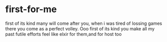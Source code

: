 # first-for-me
first of its kind
many will come after you,
when i was tired of lossing games
there you come as a perfect volley.
Ooo first of its kind
you make all my past futile efforts feel like 
elxir for them,and for host too
